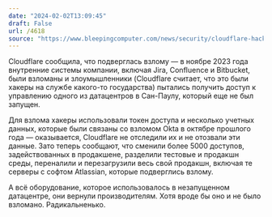 ```yaml
---
date: "2024-02-02T13:09:45"
draft: False
url: /4618
source: "https://www.bleepingcomputer.com/news/security/cloudflare-hacked-using-auth-tokens-stolen-in-okta-attack/"
---
```


Cloudflare сообщила, что подверглась взлому — в ноябре 2023 года внутренние системы компании, включая Jira, Confluence и Bitbucket, были взломаны и злоумышленники (Cloudflare считает, что это были хакеры на службе какого-то государства) пытались получить доступ к управлению одного из датацентров в Сан-Паулу, который еще не был запущен.

Для взлома хакеры использовали токен доступа и несколько учетных данных, которые были связаны со взломом Okta в октябре прошлого года — оказывается, Cloudflare не отследили их и не отозвали эти данные. Зато теперь сообщают, что сменили более 5000 доступов, задействованных в продакшене, разделили тестовые и продакшн среды, переналили и перезагрузили весь свой продакшн, включая те серверы с софтом Atlassian, которые подверглись взлому.

А всё оборудование, которое использовалось в незапущенном датацентре, они вернули производителям. Хотя вроде бы оно и не было взломано. Радикальненько.
